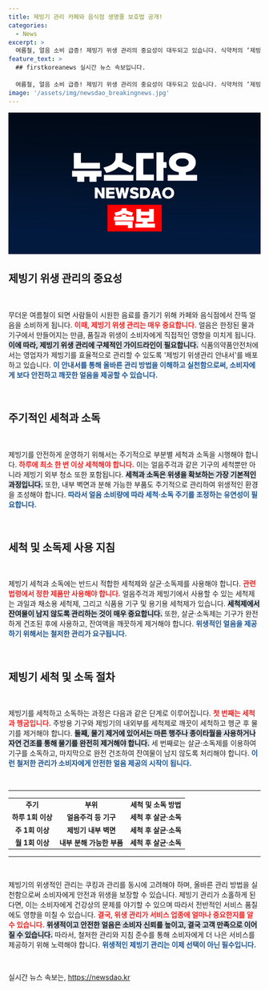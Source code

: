 ```yaml
---
title: 제빙기 관리 카페와 음식점 생명줄 보호법 공개!
categories:
  - News
excerpt: >
  여름철, 얼음 소비 급증! 제빙기 위생 관리의 중요성이 대두되고 있습니다. 식약처의 ‘제빙기 위생관리 안내서’로 안전한 얼음 소비를 보장하세요. 기본 세척·소독 방법부터 효율적인 관리법까지, 자세한 내용을 확인해보세요!
feature_text: >
  ## firstkoreanews 실시간 뉴스 속보입니다.

  여름철, 얼음 소비 급증! 제빙기 위생 관리의 중요성이 대두되고 있습니다. 식약처의 ‘제빙기 위생관리 안내서’로 안전한 얼음 소비를 보장하세요. 기본 세척·소독 방법부터 효율적인 관리법까지, 자세한 내용을 확인해보세요!
image: '/assets/img/newsdao_breakingnews.jpg'
---
```


<p><img src="/assets/img/newsdao_breakingnews.jpg" alt="firstkoreanews 속보" /></p>

<h2 data-ke-size="size26">제빙기 위생 관리의 중요성</h2>

<p data-ke-size="size16">&nbsp;</p>

<p>무더운 여름철이 되면 사람들이 시원한 음료를 즐기기 위해 카페와 음식점에서 잔뜩 얼음을 소비하게 됩니다. <b><span style="color: #ee2323;">이때, 제빙기 위생 관리는 매우 중요합니다.</span></b> 얼음은 한정된 물과 기구에서 만들어지는 만큼, 품질과 위생이 소비자에게 직접적인 영향을 미치게 됩니다. <b><span style="background-color: #21538527;">이에 따라, 제빙기 위생 관리에 구체적인 가이드라인이 필요합니다.</span></b> 식품의약품안전처에서는 영업자가 제빙기를 효율적으로 관리할 수 있도록 '제빙기 위생관리 안내서'를 배포하고 있습니다. <b><span style="color: #1a5490;">이 안내서를 통해 올바른 관리 방법을 이해하고 실천함으로써, 소비자에게 보다 안전하고 깨끗한 얼음을 제공할 수 있습니다.</span></b></p>

<p data-ke-size="size16">&nbsp;</p>

<h2 data-ke-size="size26">주기적인 세척과 소독</h2>

<p data-ke-size="size16">&nbsp;</p>

<p>제빙기를 안전하게 운영하기 위해서는 주기적으로 부분별 세척과 소독을 시행해야 합니다. <b><span style="color: #ee2323;">하루에 최소 한 번 이상 세척해야 합니다.</span></b> 이는 얼음주걱과 같은 기구의 세척뿐만 아니라 제빙기 외부 청소 또한 포함됩니다. <b><span style="background-color: #21538527;">세척과 소독은 위생을 확보하는 가장 기본적인 과정입니다.</span></b> 또한, 내부 벽면과 분해 가능한 부품도 주기적으로 관리하여 위생적인 환경을 조성해야 합니다. <b><span style="color: #1a5490;">따라서 얼음 소비량에 따라 세척·소독 주기를 조정하는 유연성이 필요합니다.</span></b></p>

<p data-ke-size="size16">&nbsp;</p>

<h2 data-ke-size="size26">세척 및 소독제 사용 지침</h2>

<p data-ke-size="size16">&nbsp;</p>

<p>제빙기 세척과 소독에는 반드시 적합한 세척제와 살균·소독제를 사용해야 합니다. <b><span style="color: #ee2323;">관련 법령에서 정한 제품만 사용해야 합니다.</span></b> 얼음주걱과 제빙기에서 사용할 수 있는 세척제는 과일과 채소용 세척제, 그리고 식품용 기구 및 용기용 세척제가 있습니다. <b><span style="background-color: #21538527;">세척제에서 잔여물이 남지 않도록 관리하는 것이 매우 중요합니다.</span></b> 또한, 살균·소독제는 기구가 완전하게 건조된 후에 사용하고, 잔여액을 깨끗하게 제거해야 합니다. <b><span style="color: #1a5490;">위생적인 얼음을 제공하기 위해서는 철저한 관리가 요구됩니다.</span></b></p>

<p data-ke-size="size16">&nbsp;</p>

<h2 data-ke-size="size26">제빙기 세척 및 소독 절차</h2>

<p data-ke-size="size16">&nbsp;</p>

<p>제빙기를 세척하고 소독하는 과정은 다음과 같은 단계로 이루어집니다. <b><span style="color: #ee2323;">첫 번째는 세척과 헹굼입니다.</span></b> 주방용 기구와 제빙기의 내외부를 세척제로 깨끗이 세척하고 헹군 후 물기를 제거해야 합니다. <b><span style="background-color: #21538527;">둘째, 물기 제거에 있어서는 마른 행주나 종이타월을 사용하거나 자연 건조를 통해 물기를 완전히 제거해야 합니다.</span></b> 세 번째로는 살균·소독제를 이용하여 기구를 소독하고, 마지막으로 완전 건조하여 잔여물이 남지 않도록 처리해야 합니다. <b><span style="color: #1a5490;">이런 철저한 관리가 소비자에게 안전한 얼음 제공의 시작이 됩니다.</span></b></p>

<p data-ke-size="size16">&nbsp;</p>

<hr>

<table style="width: 100%; border-collapse: collapse;">
<tr>
<td style="text-align: center; height: 17px;"><b>주기</b></td>
<td style="text-align: center; height: 17px;"><b>부위</b></td>
<td style="text-align: center; height: 17px;"><b>세척 및 소독 방법</b></td>
</tr>
<tr>
<td style="text-align: center; height: 17px;"><b>하루 1회 이상</b></td>
<td style="text-align: center; height: 17px;"><b>얼음주걱 등 기구</b></td>
<td style="text-align: center; height: 17px;"><b>세척 후 살균·소독</b></td>
</tr>
<tr>
<td style="text-align: center; height: 17px;"><b>주 1회 이상</b></td>
<td style="text-align: center; height: 17px;"><b>제빙기 내부 벽면</b></td>
<td style="text-align: center; height: 17px;"><b>세척 후 살균·소독</b></td>
</tr>
<tr>
<td style="text-align: center; height: 17px;"><b>월 1회 이상</b></td>
<td style="text-align: center; height: 17px;"><b>내부 분해 가능한 부품</b></td>
<td style="text-align: center; height: 17px;"><b>세척 후 살균·소독</b></td>
</tr>
</table>

<hr>

<p data-ke-size="size16">&nbsp;</p>

<p>제빙기의 위생적인 관리는 쿠킹과 관리를 동시에 고려해야 하며, 올바른 관리 방법을 실천함으로써 소비자에게 안전과 위생을 보장할 수 있습니다. 제빙기 관리가 소홀하게 된다면, 이는 소비자에게 건강상의 문제를 야기할 수 있으며 따라서 전반적인 서비스 품질에도 영향을 미칠 수 있습니다. <b><span style="color: #ee2323;">결국, 위생 관리가 서비스 업종에 얼마나 중요한지를 알 수 있습니다.</span></b> <b><span style="background-color: #21538527;">위생적이고 안전한 얼음은 소비자 신뢰를 높이고, 결국 고객 만족으로 이어질 수 있습니다.</span></b> 따라서, 철저한 관리와 지침 준수를 통해 소비자에게 더 나은 서비스를 제공하기 위해 노력해야 합니다. <b><span style="color: #1a5490;">위생적인 제빙기 관리는 이제 선택이 아닌 필수입니다.</span></b> </p>

<p data-ke-size="size16">&nbsp;</p>
실시간 뉴스 속보는, <a href="https://newsdao.kr" rel="dofollow">https://newsdao.kr</a>


